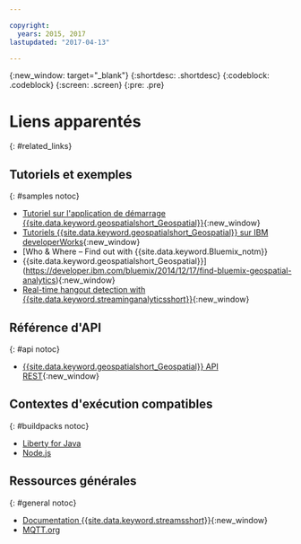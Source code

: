 ```yaml
---

copyright:
  years: 2015, 2017
lastupdated: "2017-04-13"

---
```


<!-- Attribute definitions -->
{:new_window: target="_blank"}
{:shortdesc: .shortdesc}
{:codeblock: .codeblock}
{:screen: .screen}
{:pre: .pre}

# Liens apparentés
{: #related_links}

## Tutoriels et exemples
{: #samples notoc}

* [Tutoriel sur l'application de démarrage {{site.data.keyword.geospatialshort_Geospatial}}](https://www.ibm.com/developerworks/library/mo-monitordevices-app/index.html){:new_window}
* [Tutoriels {{site.data.keyword.geospatialshort_Geospatial}} sur IBM developerWorks](http://www.ibm.com/developerworks/topics/geospatial%20analytics%20service){:new_window}
* [Who & Where – Find out with {{site.data.keyword.Bluemix_notm}}
* {{site.data.keyword.geospatialshort_Geospatial}}](https://developer.ibm.com/bluemix/2014/12/17/find-bluemix-geospatial-analytics){:new_window}
* [Real-time hangout detection with {{site.data.keyword.streaminganalyticsshort}}](https://developer.ibm.com/bluemix/2016/05/27/real-time-hangout-detection/){:new_window}


## Référence d'API
{: #api notoc}

* [{{site.data.keyword.geospatialshort_Geospatial}} API REST](https://console.ng.bluemix.net/apidocs/246){:new_window}

## Contextes d'exécution compatibles
{: #buildpacks notoc}

* [Liberty for Java](/docs/runtimes/liberty/index.html#liberty)
* [Node.js](/docs/runtimes/nodejs/index.html#nodejs)

## Ressources générales

{: #general notoc}
* [Documentation {{site.data.keyword.streamsshort}}](http://www.ibm.com/support/knowledgecenter/SSCRJU_4.2.1/com.ibm.streams.welcome.doc/doc/kc-homepage.html){:new_window}
* [MQTT.org](http://mqtt.org/)
